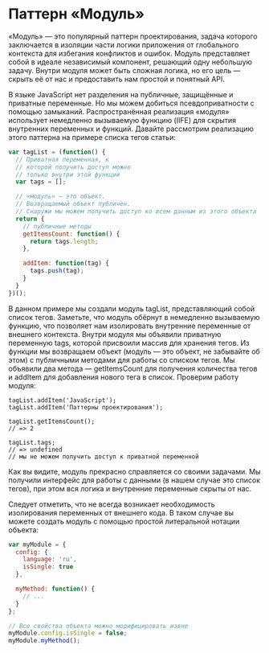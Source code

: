 # Паттерн «Модуль»

«Модуль» — это популярный паттерн проектирования, задача которого заключается в изоляции части логики приложения от глобального контекста для избегания конфликтов и ошибок. Модуль представляет собой в идеале независимый компонент, решающий одну небольшую задачу. Внутри модуля может быть сложная логика, но его цель — скрыть её от нас и предоставить нам простой и понятный API.

В языке JavaScript нет разделения на публичные, защищённые и приватные переменные. Но мы можем добиться псевдоприватности с помощью замыканий. Распространённая реализация «модуля» использует немедленно вызываемую функцию (IIFE) для скрытия внутренних переменных и функций. Давайте рассмотрим реализацию этого паттерна на примере списка тегов статьи:

```javascript
var tagList = (function() {
  // Приватная переменная, к
  // которой получить доступ можно
  // только внутри этой функции
  var tags = [];

  // «модуль» — это объект.
  // Возвращаемый объект публичен.
  // Снаружи мы можем получить доступ ко всем данным из этого объекта
  return {
    // публичные методы
    getItemsCount: function() {
      return tags.length;
    },

    addItem: function(tag) {
      tags.push(tag);
    }
  }
})();
```

В данном примере мы создали модуль tagList, представляющий собой список тегов. Заметьте, что модуль обёрнут в немедленно вызываемую функцию, что позволяет нам изолировать внутренние переменные от внешнего контекста. Внутри модуля мы объявили приватную переменную tags, которой присвоили массив для хранения тегов. Из функции мы возвращаем объект (модуль — это объект, не забывайте об этом) с публичными методами для работы со списком тегов. Мы объявили два метода — getItemsCount для получения количества тегов и addItem для добавления нового тега в список. Проверим работу модуля:

```
tagList.addItem('JavaScript');
tagList.addItem('Паттерны проектирования');

tagList.getItemsCount();
// => 2

tagList.tags;
// => undefined
// мы не можем получить доступ к приватной переменной
```

Как вы видите, модуль прекрасно справляется со своими задачами. Мы получили интерфейс для работы с данными (в нашем случае это список тегов), при этом вся логика и внутренние переменные скрыты от нас.

Следует отметить, что не всегда возникает необходимость изолирования переменных от внешнего кода. В таком случае вы можете создать модуль с помощью простой литеральной нотации объекта:

```javascript
var myModule = {
  config: {
    language: 'ru',
    isSingle: true
  },

  myMethod: function() {
    // ...
  }
};

// Все свойства объекта можно модифицировать извне
myModule.config.isSingle = false;
myModule.myMethod();
```
